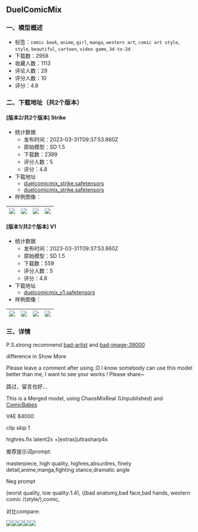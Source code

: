 ## DuelComicMix
### 一、模型概述

- 标签：`comic book`, `anime`, `girl`, `manga`, `western art`, `comic art style`, `style`, `beautiful`, `cartoon`, `video game`, `3d-to-2d`
- 下载数：2958
- 收藏人数：1113
- 评论人数：29
- 评分人数：10
- 评分：4.8

### 二、下载地址（共2个版本）

#### [版本2/共2个版本] Strike

- 统计数据
  - 发布时间：2023-03-31T09:37:53.860Z
  - 原始模型：SD 1.5
  - 下载数：2399
  - 评分人数：5
  - 评分：4.8
- 下载地址
  - [duelcomicmix_strike.safetensors](https://civitai.com/api/download/models/30018)
  - [duelcomicmix_strike.safetensors](https://civitai.com/api/download/models/30018?type=Model&format=SafeTensor&size=full&fp=fp16)
- 样例图像：

| <img src="https://image.civitai.com/xG1nkqKTMzGDvpLrqFT7WA/a1d30c1f-b193-4a78-6aab-cb380dbbcc00/width=450/340505.jpeg" /> | <img src="https://image.civitai.com/xG1nkqKTMzGDvpLrqFT7WA/7f022639-145a-4cda-3f32-e99dfe06e600/width=450/369165.jpeg" /> | <img src="https://image.civitai.com/xG1nkqKTMzGDvpLrqFT7WA/84d33b7b-b808-48cb-5dfe-2660bceefb00/width=450/340498.jpeg" /> | <img src="https://image.civitai.com/xG1nkqKTMzGDvpLrqFT7WA/f9476a31-b5f5-46a5-1e91-7d80a2aa3e00/width=450/340502.jpeg" /> |
| ---- | ---- | ---- | ---- |

#### [版本1/共2个版本] V1

- 统计数据
  - 发布时间：2023-03-31T09:37:53.860Z
  - 原始模型：SD 1.5
  - 下载数：559
  - 评分人数：5
  - 评分：4.8
- 下载地址
  - [duelcomicmix_v1.safetensors](https://civitai.com/api/download/models/27924)
- 样例图像：

| <img src="https://image.civitai.com/xG1nkqKTMzGDvpLrqFT7WA/a6094e7c-1052-4d4f-5748-a0fa96b9c800/width=450/317629.jpeg" /> | <img src="https://image.civitai.com/xG1nkqKTMzGDvpLrqFT7WA/cbc9219f-a8ae-49d8-3fe2-c10046907300/width=450/317632.jpeg" /> | <img src="https://image.civitai.com/xG1nkqKTMzGDvpLrqFT7WA/eb2e7bf8-b7a4-43a2-3b3e-38a703f52400/width=450/318575.jpeg" /> | <img src="https://image.civitai.com/xG1nkqKTMzGDvpLrqFT7WA/e640d874-e842-4089-3db0-7f06f8fd4400/width=450/317743.jpeg" /> |
| ---- | ---- | ---- | ---- |


### 三、详情
<p>P.S.strong recommend <a target="_blank" rel="ugc" href="https://civitai.com/models/5224/bad-artist-negative-embedding">bad-artist</a> and <a target="_blank" rel="ugc" href="https://huggingface.co/Xynon/models/blob/main/experimentals/TI/bad-image-v2-39000.pt">bad-image-39000</a></p><p>difference in Show More</p><p></p><p>Please leave a comment after using :D I know somebody can use this model better than me, I want to see your works ! Please share~</p><p>路过，留言也好...</p><p></p><p>This is a Merged model, using ChaosMixReal (Unpublished) and <a target="_blank" rel="ugc" href="https://civitai.com/models/20294/comic-babes">ComicBabes</a></p><p>VAE 84000</p><p>clip skip 1</p><p>highres.fix latent2x +[extras]ultrasharp4x</p><p>推荐提示词prompt:</p><p>masterpiece, high quality, highres,absurdres, finely detail,anime,manga,fighting stance,dramatic angle</p><p>Neg prompt</p><p>(worst quality, low quality:1.4), ((bad anatomy,bad face,bad hands, western comic /(style/),comic,</p><p></p><p>对比compare:</p><img src="https://imagecache.civitai.com/xG1nkqKTMzGDvpLrqFT7WA/e4d1da1b-2a8b-418b-d1cb-d175cc6e4800/width=525/e4d1da1b-2a8b-418b-d1cb-d175cc6e4800" /><img src="https://imagecache.civitai.com/xG1nkqKTMzGDvpLrqFT7WA/bcb5f6f3-198e-4b4e-d494-360976053400/width=525/bcb5f6f3-198e-4b4e-d494-360976053400" /><img src="https://imagecache.civitai.com/xG1nkqKTMzGDvpLrqFT7WA/f173a0cc-16e2-4008-a00d-9403a1f5cc00/width=525/f173a0cc-16e2-4008-a00d-9403a1f5cc00" /><img src="https://imagecache.civitai.com/xG1nkqKTMzGDvpLrqFT7WA/01dad52b-9d5e-44c9-e6e6-b2d7af3fe000/width=525/01dad52b-9d5e-44c9-e6e6-b2d7af3fe000" /><img src="https://imagecache.civitai.com/xG1nkqKTMzGDvpLrqFT7WA/c6dd9d38-9e9e-4edd-7a67-1fc298898200/width=525/c6dd9d38-9e9e-4edd-7a67-1fc298898200" />